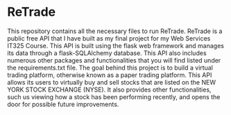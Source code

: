 # ReTrade

This repository contains all the necessary files to run ReTrade. ReTrade is a public free API that I have built as my final project for my Web Services IT325 Course. This API is built using the flask web framework and manages its data through a flask-SQLAlchemy database. This API also includes numerous other packages and functionalities that you will find listed under the requirements.txt file. 
The goal behind this project is to build a virtual trading platform, otherwise known as a paper trading platform. This API allows its users to virtually buy and sell stocks that are listed on the NEW YORK STOCK EXCHANGE (NYSE). It also provides other functionalities, such us viewing how a stock has been performing recently, and opens the door for possible future improvements. 
